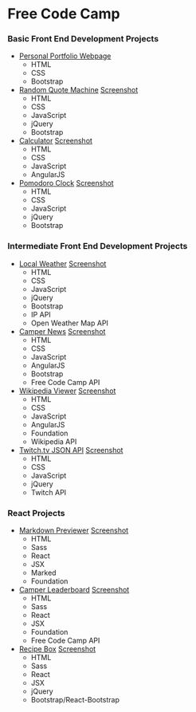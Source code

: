 # Free Code Camp
### Basic Front End Development Projects
* [Personal Portfolio Webpage](http://codepen.io/thomasvaeth/full/WQxQem/)
  - HTML
  - CSS
  - Bootstrap
* [Random Quote Machine](http://codepen.io/thomasvaeth/full/epmrEm/)
[Screenshot](https://github.com/thomasvaeth/freecodecamp/blob/master/screenshots/random-desktop.png "Screenshot")
  - HTML
  - CSS
  - JavaScript
  - jQuery
  - Bootstrap
* [Calculator](http://codepen.io/thomasvaeth/full/VerWLg/)
[Screenshot](https://github.com/thomasvaeth/freecodecamp/blob/master/screenshots/calculator-desktop.png "Screenshot")
  - HTML
  - CSS
  - JavaScript
  - AngularJS
* [Pomodoro Clock](http://codepen.io/thomasvaeth/full/QjwPgz/)
[Screenshot](https://github.com/thomasvaeth/freecodecamp/blob/master/screenshots/pomodoro-desktop.png "Screenshot")
  - HTML
  - CSS
  - JavaScript
  - jQuery
  - Bootstrap

### Intermediate Front End Development Projects
* [Local Weather](http://codepen.io/thomasvaeth/full/avzaBd/)
[Screenshot](https://github.com/thomasvaeth/freecodecamp/blob/master/screenshots/local-desktop.png "Screenshot")
  - HTML
  - CSS
  - JavaScript
  - jQuery
  - Bootstrap
  - IP API
  - Open Weather Map API
* [Camper News](http://codepen.io/thomasvaeth/full/yeXMEJ/)
[Screenshot](https://github.com/thomasvaeth/freecodecamp/blob/master/screenshots/news-desktop.png "Screenshot")
  - HTML
  - CSS
  - JavaScript
  - AngularJS
  - Bootstrap
  - Free Code Camp API
* [Wikipedia Viewer](http://codepen.io/thomasvaeth/full/adKNyx/)
[Screenshot](https://github.com/thomasvaeth/freecodecamp/blob/master/screenshots/wikipedia-desktop.png "Screenshot")
  - HTML
  - CSS
  - JavaScript
  - AngularJS
  - Foundation
  - Wikipedia API
* [Twitch.tv JSON API](http://codepen.io/thomasvaeth/full/EVyabe/)
[Screenshot](https://github.com/thomasvaeth/freecodecamp/blob/master/screenshots/twitch-desktop.png "Screenshot")
  - HTML
  - CSS
  - JavaScript
  - jQuery
  - Twitch API

### React Projects
* [Markdown Previewer](http://codepen.io/thomasvaeth/full/dGJWxK/)
[Screenshot](https://github.com/thomasvaeth/freecodecamp/blob/master/screenshots/markdown-desktop.png "Screenshot")
  - HTML
  - Sass
  - React
  - JSX
  - Marked
  - Foundation
* [Camper Leaderboard](http://codepen.io/thomasvaeth/full/JGMEMm/)
[Screenshot](https://github.com/thomasvaeth/freecodecamp/blob/master/screenshots/leaderboard-desktop.png "Screenshot")
  - HTML
  - Sass
  - React
  - JSX
  - Foundation
  - Free Code Camp API
* [Recipe Box](http://codepen.io/thomasvaeth/full/EPEpvW/)
[Screenshot](https://github.com/thomasvaeth/freecodecamp/blob/master/screenshots/recipe-desktop.png "Screenshot")
  - HTML
  - Sass
  - React
  - JSX
  - jQuery
  - Bootstrap/React-Bootstrap